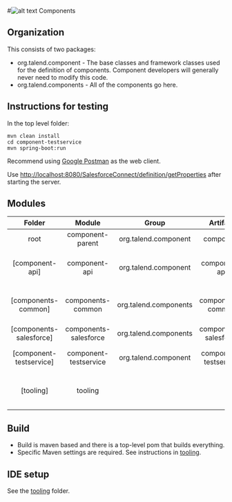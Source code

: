 
#![alt text](http://www.talend.com/sites/all/themes/talend_responsive/images/logo.png "Talend") Components

## Organization

This consists of two packages:

- org.talend.component - The base classes and framework classes used for the definition of components.
Component developers will generally never need to modify this code.
- org.talend.components - All of the components go here.

## Instructions for testing

In the top level folder:

```
mvn clean install
cd component-testservice
mvn spring-boot:run
```

Recommend using [Google Postman](https://chrome.google.com/webstore/detail/postman/fhbjgbiflinjbdggehcddcbncdddomop?hl=en) as the web client.

Use [http://localhost:8080/SalesforceConnect/definition/getProperties](http://localhost:8080/SalesforceConnect/definition/getProperties) after starting the server.


## Modules

| Folder                | Module              | Group               | Artifact           | Description                                   |
|:---------------------:|:-------------------:|:-------------------:|:------------------:|:----------------------------------------------------:|
| root                    | component-parent      | org.talend.component  | component             | *This whole thing*                               |
| [component-api]         | component-api         | org.talend.component  | component-api         | *API used to define and access component*        |
| [components-common]     | components-common     | org.talend.components | components-common     | *Code shared by multiple components*             |
| [components-salesforce] | components-salesforce | org.talend.components | components-salesforce | *SFDC components*                                |
| [component-testservice] | component-testservice | org.talend.component  | component-testservice | *Temporary web test service*                     |
| [tooling]               | tooling               |                       |                       | *IDE specific config files + some other stuff*   |

## Build
- Build is maven based and there is a top-level pom that builds everything.
- Specific Maven settings are required. See instructions in [tooling](/tooling/).

## IDE setup
See the [tooling](/tooling/) folder.
